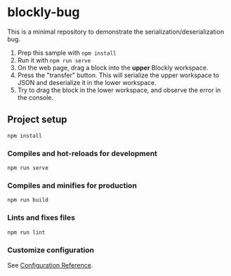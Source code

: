 # blockly-bug

This is a minimal repository to demonstrate the serialization/deserialization bug.

1. Prep this sample with `npm install`
1. Run it with `npm run serve`
1. On the web page, drag a block into the **upper** Blockly workspace.  
1. Press the "transfer" button.  This will serialize the upper workspace to JSON and deserialize it in the lower workspace.
1. Try to drag the block in the lower workspace, and observe the error in the console.

## Project setup
```
npm install
```

### Compiles and hot-reloads for development
```
npm run serve
```

### Compiles and minifies for production
```
npm run build
```

### Lints and fixes files
```
npm run lint
```

### Customize configuration
See [Configuration Reference](https://cli.vuejs.org/config/).
